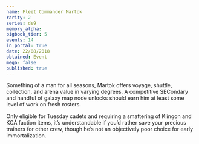 ```yaml
---
name: Fleet Commander Martok
rarity: 2
series: ds9
memory_alpha:
bigbook_tier: 5
events: 14
in_portal: true
date: 22/08/2018
obtained: Event
mega: false
published: true
---
```


Something of a man for all seasons, Martok offers voyage, shuttle, collection, and arena value in varying degrees. A competitive SECondary and handful of galaxy map node unlocks should earn him at least some level of work on fresh rosters.

Only eligible for Tuesday cadets and requiring a smattering of Klingon and KCA faction items, it’s understandable if you’d rather save your precious trainers for other crew, though he’s not an objectively poor choice for early immortalization.
